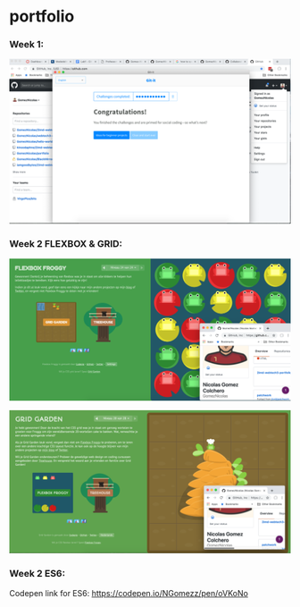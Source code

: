 # portfolio


### Week 1:


![](lab1/BewijsWeek1.png)


### Week 2 FLEXBOX & GRID:


![](lab2/Prove_Froggy_Nicolas.png)


![](lab2/Prove_GridGarden_Nicolas.png)



### Week 2 ES6: 

Codepen link for ES6: https://codepen.io/NGomezz/pen/oVKoNo

